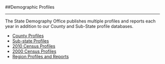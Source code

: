 ##Demographic Profiles
- - -
The State Demography Office publishes multiple profiles and reports each year in addition to our County and Sub-State profile databases.
- [County Profiles](https://dola.colorado.gov/demog_webapps/psc_parameters.jsf)
- [Sub-state Profiles](https://dola.colorado.gov/demog_webapps/psr_parameters.jsf)
- [2010 Census Profiles](http://dola.colorado.gov/demog-cms/content/census-data)
- [2000 Census Profiles](http://dola.colorado.gov/dlg/demog/census_profiles.html)
- [Region Profiles and Reports](http://dola.colorado.gov/dlg/demog/region_profiles.html)